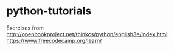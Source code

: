 # python-tutorials

Exercises from http://openbookproject.net/thinkcs/python/english3e/index.html
               https://www.freecodecamp.org/learn/
